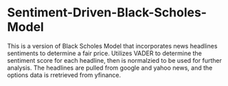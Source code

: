 # Sentiment-Driven-Black-Scholes-Model
This is a version of Black Scholes Model that incorporates news headlines sentiments to determine a fair price.
Utilizes VADER to determine the sentiment score for each headline, then is normalzied to be used for further analysis.
The headlines are pulled from google and yahoo news, and the options data is rretrieved from yfinance.
